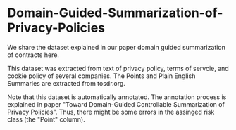 # Domain-Guided-Summarization-of-Privacy-Policies

We share the dataset explained in our paper domain guided summarization of contracts here. 

This dataset was extracted from text of privacy policy, terms of servcie, and cookie policy of several companies. The Points and Plain English Summaries are
extracted from tosdr.org. 

Note that this dataset is automatically annotated. The annotation process is explained in paper "Toward Domain-Guided Controllable Summarization of Privacy Policies". 
Thus, there might be some errors in the assinged risk class (the "Point" column). 


